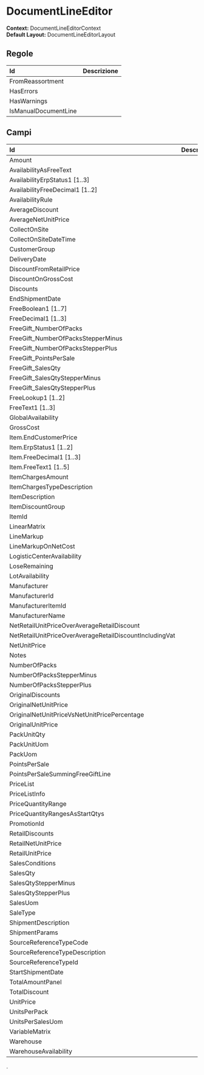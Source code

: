 # DocumentLineEditor

**Context:** DocumentLineEditorContext  
**Default Layout:** DocumentLineEditorLayout

## Regole

| Id | Descrizione |
| :--- | :--- |
| FromReassortment |  |
| HasErrors |  |
| HasWarnings |  |
| IsManualDocumentLine |  |

## Campi

| Id | Descrizione |
| :--- | :--- |
| Amount |  |
| AvailabilityAsFreeText |  |
| AvailabilityErpStatus1 \[1..3\] |  |
| AvailabilityFreeDecimal1 \[1..2\] |  |
| AvailabilityRule |  |
| AverageDiscount |  |
| AverageNetUnitPrice |  |
| CollectOnSite |  |
| CollectOnSiteDateTime |  |
| CustomerGroup |  |
| DeliveryDate |  |
| DiscountFromRetailPrice |  |
| DiscountOnGrossCost |  |
| Discounts |  |
| EndShipmentDate |  |
| FreeBoolean1 \[1..7\] |  |
| FreeDecimal1 \[1..3\] |  |
| FreeGift\_NumberOfPacks |  |
| FreeGift\_NumberOfPacksStepperMinus |  |
| FreeGift\_NumberOfPacksStepperPlus |  |
| FreeGift\_PointsPerSale |  |
| FreeGift\_SalesQty |  |
| FreeGift\_SalesQtyStepperMinus |  |
| FreeGift\_SalesQtyStepperPlus |  |
| FreeLookup1 \[1..2\] |  |
| FreeText1 \[1..3\] |  |
| GlobalAvailability |  |
| GrossCost |  |
| Item.EndCustomerPrice |  |
| Item.ErpStatus1 \[1..2\] |  |
| Item.FreeDecimal1 \[1..3\] |  |
| Item.FreeText1 \[1..5\] |  |
| ItemChargesAmount |  |
| ItemChargesTypeDescription |  |
| ItemDescription |  |
| ItemDiscountGroup |  |
| ItemId |  |
| LinearMatrix |  |
| LineMarkup |  |
| LineMarkupOnNetCost |  |
| LogisticCenterAvailability |  |
| LoseRemaining |  |
| LotAvailability |  |
| Manufacturer |  |
| ManufacturerId |  |
| ManufacturerItemId |  |
| ManufacturerName |  |
| NetRetailUnitPriceOverAverageRetailDiscount |  |
| NetRetailUnitPriceOverAverageRetailDiscountIncludingVat |  |
| NetUnitPrice |  |
| Notes |  |
| NumberOfPacks |  |
| NumberOfPacksStepperMinus |  |
| NumberOfPacksStepperPlus |  |
| OriginalDiscounts |  |
| OriginalNetUnitPrice |  |
| OriginalNetUnitPriceVsNetUnitPricePercentage |  |
| OriginalUnitPrice |  |
| PackUnitQty |  |
| PackUnitUom |  |
| PackUom |  |
| PointsPerSale |  |
| PointsPerSaleSummingFreeGiftLine |  |
| PriceList |  |
| PriceListInfo |  |
| PriceQuantityRange |  |
| PriceQuantityRangesAsStartQtys |  |
| PromotionId |  |
| RetailDiscounts |  |
| RetailNetUnitPrice |  |
| RetailUnitPrice |  |
| SalesConditions |  |
| SalesQty |  |
| SalesQtyStepperMinus |  |
| SalesQtyStepperPlus |  |
| SalesUom |  |
| SaleType |  |
| ShipmentDescription |  |
| ShipmentParams |  |
| SourceReferenceTypeCode |  |
| SourceReferenceTypeDescription |  |
| SourceReferenceTypeId |  |
| StartShipmentDate |  |
| TotalAmountPanel |  |
| TotalDiscount |  |
| UnitPrice |  |
| UnitsPerPack |  |
| UnitsPerSalesUom |  |
| VariableMatrix |  |
| Warehouse |  |
| WarehouseAvailability |  |

.